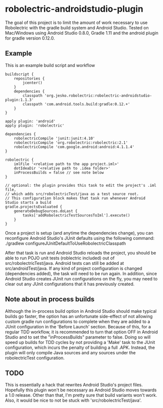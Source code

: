 robolectric-androidstudio-plugin
================================
The goal of this project is to limit the amount of work necessary to use Robolectric with the gradle build system and Android Studio.  Tested on Mac/Windows using Android Studio 0.8.0, Gradle 1.11 and the android plugin for gradle version 0.12.0.

Example
-------
This is an example build script and workflow

	buildscript {
		repositories {
			jcenter()
		}
		dependencies {
			classpath 'org.jesko.robolectric:robolectric-androidstudio-plugin:1.1.3'
			classpath 'com.android.tools.build:gradle:0.12.+'
		}
	}
	
	apply plugin: 'android'
	apply plugin: 'robolectric'
	
	dependencies {
		robolectricCompile 'junit:junit:4.10'
		robolectricCompile 'org.robolectric:robolectric:2.1'
		robolectricCompile 'com.google.android:android:4.1.1.4'
	}
	
	robolectric {
		imlFile '<relative path to the app project.iml>'
		dotIdeaDir '<relative path to .idea folder>'
		inProcessBuilds = false // see note below
	}
	
	// optional: the plugin provides this task to edit the project's .iml file, 
	// which adds src/robolectricTest/java as a test source root.
	// This configuration block makes that task run whenever Android Studio starts a build
	gradle.projectsEvaluated {
		generateDebugSources.doLast {
			tasks['addRobolectricTestSourcesToIml'].execute()
		}
	}
	
Once a project is setup (and anytime the dependencies change), you can reconfigure Android Studio's JUnit defaults using the following command:
	./gradlew configureJUnitDefaultToUseRobolectricClasspath
	
After that task is run and Android Studio reloads the project, you should be able to run POJO unit tests (roblectric included) out of src/robolectricTest/java.  Android tests can still be added at src/androidTest/java.  If any kind of project configuration is changed (dependencies added), the task will need to be run again.  In addition, since Android Studio creates JUnit run configurations on the fly, you may need to clear out any JUnit configurations that it has previously created.

Note about in process builds
----------------------------
Although the in-process build option in Android Studio should make typical builds go faster, the option has an unfortunate side-effect of not allowing custom gradle run configurations to complete when they are added to a JUnit configuration in the 'Before Launch' section.  Because of this, for a regular TDD workflow, it is recommended to turn that option OFF in Android Studio and to set the "inProcessBuilds" parameter to false.  Doing so will speed up builds for TDD cycles by not providing a 'Make' task to the JUnit configuration, which incurs the penalty of building a full .APK.  Instead, the plugin will only compile Java sources and any sources under the robolectricTest configuration.

TODO
----
This is essentially a hack that rewrites Android Studio's project files.  Hopefully this plugin won't be necessary as Android Studio moves towards a 1.0 release.  Other than that, I'm pretty sure that build variants won't work. Also, it would be nice to not be stuck with 'src/robolectricTest/java'.
